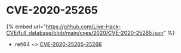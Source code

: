 # CVE-2020-25265
{% embed url="https://github.com/Live-Hack-CVE/full_database/blob/main/cves/2020/CVE-2020-25265.json" %}

* refi64 ~> [CVE-2020-25265-25266](https://www.alice-snow.ru/2020/database/cve-2020-25265/cve-2020-25265-25266-refi64)